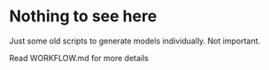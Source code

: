 # Nothing to see here
Just some old scripts to generate models individually. Not important.

Read WORKFLOW.md for more details
